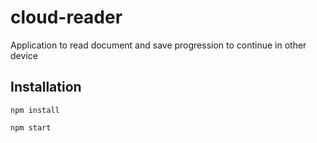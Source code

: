 # cloud-reader
Application to read document and save progression to continue in other device 

## Installation
``` npm install ```

``` npm start ```
